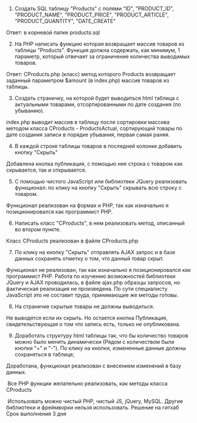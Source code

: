 
1. Создать SQL таблицу "Products" с полями "ID", "PRODUCT_ID", "PRODUCT_NAME", "PRODUCT_PRICE", "PRODUCT_ARTICLE", "PRODUCT_QUANTITY", "DATE_CREATE"

Ответ: в корневой папке products.sql

2. На PHP написать функцию которая возвращает массив товаров из таблицы "Products". Функция должна содержать, как минимум, 1 параметр, который отвечает за ограничение количества выводимых товаров.

Ответ: CProducts.php (класс) метод которого Products возвращает заданный параметром $amount (в index.php) массив товаров из таблицы.

3. Создать страничку, на которой будет выводиться html таблица с актуальными товарами, отсортированными по дате создания (по убыванию).

index.php выводит массив в таблицу после сортировки массива методом класса CProducts - ProductsActual, сортирующий товары по дате создания записи в порядке убывания, первая самая раняя.

4. В каждой строке таблицы товаров в последней колонке добавить кнопку "Скрыть"

Добавлена кнопка публикация, с помощью нее строка с товаром как скрывается, так и открывается.

5. С помощью чистого JavaScript или библиотеки JQuery реализовать функционал: по клику на кнопку "Скрыть" скрывать всю строку с товаром.

Функционал реализован на формах и PHP, так как изначально я позиционировался как программист PHP.

6. Написать класс "CProducts", в нем реализовать метод, описанный во втором пункте.

Класс CProducts реализован в файле CProducts.php

7. По клику на кнопку "Скрыть" отправлять AJAX запрос и в базе данных сохранять отметку о том, что данный товар скрыт.

Функционал не реализован, так как изначально я позиционировался как программист PHP. Работа по изучению возможностей библиотеки JQuery и AJAX проводилась, в файле ajax.php образцы запросов, но фактическая реализация не произведена. По сути специалисту JavaScript это не составит труда, принимающие же методы готовы. 

8. На страничке скрытые товары не должны выводиться.

Не выводятся если их скрыть. Но остается кнопка Публикация, свидетельствующая о том что запись есть, только не опубликована.

9. Доработать структуру html таблицы так, что бы количество товаров можно было менять динамически (Рядом с количеством были кнопки "+" и "-"). По клику на кнопки, измененные данные должны сохраняться в таблице;

Доработана, функционал реализован с внесением изменений в базу данных.

 Все PHP функции желательно реализовать, как методы класса CProducts

 Использовать можно чистый PHP, чистый JS, jQuery, MySQL. 
 Другие библиотеки и фреймворки нельзя использовать.
 Решение на гитхаб
 Срок выполнения 3 дня